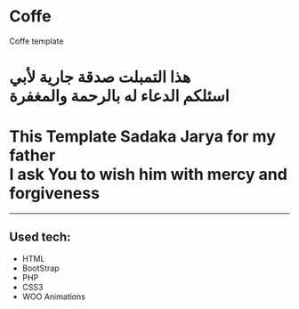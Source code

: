 # Coffe
Coffe template
<h1>هذا التمبلت صدقة جارية لأبي </br> اسئلكم الدعاء له بالرحمة والمغفرة </h1>
<h1>This Template Sadaka Jarya for my father</br>I ask You to wish him with mercy and forgiveness</h1>
<hr>
<h2>Used tech:</h2>
<ul>
<li>
  HTML
  </li>
  <li>
  BootStrap
  </li>
  <li>
  PHP
  </li>
  <li>
  CSS3
  </li>
  <li>
  WOO Animations
  </li>
</ul>
